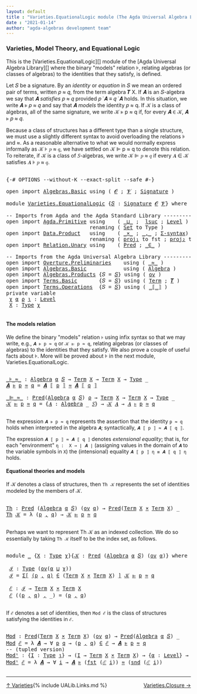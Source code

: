 ```yaml
---
layout: default
title : "Varieties.EquationalLogic module (The Agda Universal Algebra Library)"
date : "2021-01-14"
author: "agda-algebras development team"
---
```


### <a id="varieties-model-theory-and-equational-logic">Varieties, Model Theory, and Equational Logic</a>

This is the [Varieties.EquationalLogic][] module of the [Agda Universal Algebra Library][] where the binary "models" relation ⊧, relating algebras (or classes of algebras) to the identities that they satisfy, is defined.

Let 𝑆 be a signature. By an *identity* or *equation* in 𝑆 we mean an ordered pair of terms, written 𝑝 ≈ 𝑞, from the term algebra 𝑻 X. If 𝑨 is an 𝑆-algebra we say that 𝑨 *satisfies* 𝑝 ≈ 𝑞 provided 𝑝 ̇ 𝑨 ≡ 𝑞 ̇ 𝑨 holds. In this situation, we write 𝑨 ⊧ 𝑝 ≈ 𝑞 and say that 𝑨 *models* the identity 𝑝 ≈ q. If 𝒦 is a class of algebras, all of the same signature, we write 𝒦 ⊧ p ≈ q if, for every 𝑨 ∈ 𝒦, 𝑨 ⊧ 𝑝 ≈ 𝑞.

Because a class of structures has a different type than a single structure, we must use a slightly different syntax to avoid overloading the relations ⊧ and ≈. As a reasonable alternative to what we would normally express informally as 𝒦 ⊧ 𝑝 ≈ 𝑞, we have settled on 𝒦 ⊫ p ≈ q to denote this relation.  To reiterate, if 𝒦 is a class of 𝑆-algebras, we write 𝒦 ⊫ 𝑝 ≈ 𝑞 if every 𝑨 ∈ 𝒦 satisfies 𝑨 ⊧ 𝑝 ≈ 𝑞.

<pre class="Agda">

<a id="1320" class="Symbol">{-#</a> <a id="1324" class="Keyword">OPTIONS</a> <a id="1332" class="Pragma">--without-K</a> <a id="1344" class="Pragma">--exact-split</a> <a id="1358" class="Pragma">--safe</a> <a id="1365" class="Symbol">#-}</a>

<a id="1370" class="Keyword">open</a> <a id="1375" class="Keyword">import</a> <a id="1382" href="Algebras.Basic.html" class="Module">Algebras.Basic</a> <a id="1397" class="Keyword">using</a> <a id="1403" class="Symbol">(</a> <a id="1405" href="Algebras.Basic.html#1130" class="Generalizable">𝓞</a> <a id="1407" class="Symbol">;</a> <a id="1409" href="Algebras.Basic.html#1132" class="Generalizable">𝓥</a> <a id="1411" class="Symbol">;</a> <a id="1413" href="Algebras.Basic.html#3858" class="Function">Signature</a> <a id="1423" class="Symbol">)</a>

<a id="1426" class="Keyword">module</a> <a id="1433" href="Varieties.EquationalLogic.html" class="Module">Varieties.EquationalLogic</a> <a id="1459" class="Symbol">{</a><a id="1460" href="Varieties.EquationalLogic.html#1460" class="Bound">𝑆</a> <a id="1462" class="Symbol">:</a> <a id="1464" href="Algebras.Basic.html#3858" class="Function">Signature</a> <a id="1474" href="Algebras.Basic.html#1130" class="Generalizable">𝓞</a> <a id="1476" href="Algebras.Basic.html#1132" class="Generalizable">𝓥</a><a id="1477" class="Symbol">}</a> <a id="1479" class="Keyword">where</a>

<a id="1486" class="Comment">-- Imports from Agda and the Agda Standard Library ----------------</a>
<a id="1554" class="Keyword">open</a> <a id="1559" class="Keyword">import</a> <a id="1566" href="Agda.Primitive.html" class="Module">Agda.Primitive</a> <a id="1581" class="Keyword">using</a>    <a id="1590" class="Symbol">(</a> <a id="1592" href="Agda.Primitive.html#810" class="Primitive Operator">_⊔_</a> <a id="1596" class="Symbol">;</a>  <a id="1599" href="Agda.Primitive.html#780" class="Primitive">lsuc</a> <a id="1604" class="Symbol">;</a> <a id="1606" href="Agda.Primitive.html#597" class="Postulate">Level</a> <a id="1612" class="Symbol">)</a>
                           <a id="1641" class="Keyword">renaming</a> <a id="1650" class="Symbol">(</a> <a id="1652" href="Agda.Primitive.html#326" class="Primitive">Set</a> <a id="1656" class="Symbol">to</a> <a id="1659" class="Primitive">Type</a> <a id="1664" class="Symbol">)</a>
<a id="1666" class="Keyword">open</a> <a id="1671" class="Keyword">import</a> <a id="1678" href="Data.Product.html" class="Module">Data.Product</a>   <a id="1693" class="Keyword">using</a>    <a id="1702" class="Symbol">(</a> <a id="1704" href="Data.Product.html#1167" class="Function Operator">_×_</a> <a id="1708" class="Symbol">;</a> <a id="1710" href="Agda.Builtin.Sigma.html#236" class="InductiveConstructor Operator">_,_</a> <a id="1714" class="Symbol">;</a> <a id="1716" href="Data.Product.html#916" class="Function">Σ-syntax</a><a id="1724" class="Symbol">)</a>
                           <a id="1753" class="Keyword">renaming</a> <a id="1762" class="Symbol">(</a> <a id="1764" href="Agda.Builtin.Sigma.html#252" class="Field">proj₁</a> <a id="1770" class="Symbol">to</a> <a id="1773" class="Field">fst</a> <a id="1777" class="Symbol">;</a> <a id="1779" href="Agda.Builtin.Sigma.html#264" class="Field">proj₂</a> <a id="1785" class="Symbol">to</a> <a id="1788" class="Field">snd</a> <a id="1792" class="Symbol">)</a>
<a id="1794" class="Keyword">open</a> <a id="1799" class="Keyword">import</a> <a id="1806" href="Relation.Unary.html" class="Module">Relation.Unary</a> <a id="1821" class="Keyword">using</a>    <a id="1830" class="Symbol">(</a> <a id="1832" href="Relation.Unary.html#1101" class="Function">Pred</a> <a id="1837" class="Symbol">;</a> <a id="1839" href="Relation.Unary.html#1523" class="Function Operator">_∈_</a> <a id="1843" class="Symbol">)</a>

<a id="1846" class="Comment">-- Imports from the Agda Universal Algebra Library ----------------</a>
<a id="1914" class="Keyword">open</a> <a id="1919" class="Keyword">import</a> <a id="1926" href="Overture.Preliminaries.html" class="Module">Overture.Preliminaries</a>    <a id="1952" class="Keyword">using</a> <a id="1958" class="Symbol">(</a> <a id="1960" href="Overture.Preliminaries.html#9744" class="Function Operator">_≈_</a> <a id="1964" class="Symbol">)</a>
<a id="1966" class="Keyword">open</a> <a id="1971" class="Keyword">import</a> <a id="1978" href="Algebras.Basic.html" class="Module">Algebras.Basic</a>            <a id="2004" class="Keyword">using</a> <a id="2010" class="Symbol">(</a> <a id="2012" href="Algebras.Basic.html#6222" class="Function">Algebra</a> <a id="2020" class="Symbol">)</a>
<a id="2022" class="Keyword">open</a> <a id="2027" class="Keyword">import</a> <a id="2034" href="Algebras.Products.html" class="Module">Algebras.Products</a> <a id="2052" class="Symbol">{</a><a id="2053" class="Argument">𝑆</a> <a id="2055" class="Symbol">=</a> <a id="2057" href="Varieties.EquationalLogic.html#1460" class="Bound">𝑆</a><a id="2058" class="Symbol">}</a> <a id="2060" class="Keyword">using</a> <a id="2066" class="Symbol">(</a> <a id="2068" href="Algebras.Products.html#3135" class="Function">ov</a> <a id="2071" class="Symbol">)</a>
<a id="2073" class="Keyword">open</a> <a id="2078" class="Keyword">import</a> <a id="2085" href="Terms.Basic.html" class="Module">Terms.Basic</a>       <a id="2103" class="Symbol">{</a><a id="2104" class="Argument">𝑆</a> <a id="2106" class="Symbol">=</a> <a id="2108" href="Varieties.EquationalLogic.html#1460" class="Bound">𝑆</a><a id="2109" class="Symbol">}</a> <a id="2111" class="Keyword">using</a> <a id="2117" class="Symbol">(</a> <a id="2119" href="Terms.Basic.html#1991" class="Datatype">Term</a> <a id="2124" class="Symbol">;</a> <a id="2126" href="Terms.Basic.html#3263" class="Function">𝑻</a> <a id="2128" class="Symbol">)</a>
<a id="2130" class="Keyword">open</a> <a id="2135" class="Keyword">import</a> <a id="2142" href="Terms.Operations.html" class="Module">Terms.Operations</a>  <a id="2160" class="Symbol">{</a><a id="2161" class="Argument">𝑆</a> <a id="2163" class="Symbol">=</a> <a id="2165" href="Varieties.EquationalLogic.html#1460" class="Bound">𝑆</a><a id="2166" class="Symbol">}</a> <a id="2168" class="Keyword">using</a> <a id="2174" class="Symbol">(</a> <a id="2176" href="Terms.Operations.html#2577" class="Function Operator">_⟦_⟧</a> <a id="2181" class="Symbol">)</a>
<a id="2183" class="Keyword">private</a> <a id="2191" class="Keyword">variable</a>
 <a id="2201" href="Varieties.EquationalLogic.html#2201" class="Generalizable">χ</a> <a id="2203" href="Varieties.EquationalLogic.html#2203" class="Generalizable">α</a> <a id="2205" href="Varieties.EquationalLogic.html#2205" class="Generalizable">ρ</a> <a id="2207" href="Varieties.EquationalLogic.html#2207" class="Generalizable">ι</a> <a id="2209" class="Symbol">:</a> <a id="2211" href="Agda.Primitive.html#597" class="Postulate">Level</a>
 <a id="2218" href="Varieties.EquationalLogic.html#2218" class="Generalizable">X</a> <a id="2220" class="Symbol">:</a> <a id="2222" href="Varieties.EquationalLogic.html#1659" class="Primitive">Type</a> <a id="2227" href="Varieties.EquationalLogic.html#2201" class="Generalizable">χ</a>

</pre>


#### <a id="the-models-relation">The models relation</a>

We define the binary "models" relation `⊧` using infix syntax so that we may
write, e.g., `𝑨 ⊧ p ≈ q` or `𝒦 ⊫ p ≈ q`, relating algebras (or classes of
algebras) to the identities that they satisfy. We also prove a couple of useful
facts about ⊧.  More will be proved about ⊧ in the next module,
Varieties.EquationalLogic.

<pre class="Agda">

<a id="_⊧_≈_"></a><a id="2638" href="Varieties.EquationalLogic.html#2638" class="Function Operator">_⊧_≈_</a> <a id="2644" class="Symbol">:</a> <a id="2646" href="Algebras.Basic.html#6222" class="Function">Algebra</a> <a id="2654" href="Varieties.EquationalLogic.html#2203" class="Generalizable">α</a> <a id="2656" href="Varieties.EquationalLogic.html#1460" class="Bound">𝑆</a> <a id="2658" class="Symbol">→</a> <a id="2660" href="Terms.Basic.html#1991" class="Datatype">Term</a> <a id="2665" href="Varieties.EquationalLogic.html#2218" class="Generalizable">X</a> <a id="2667" class="Symbol">→</a> <a id="2669" href="Terms.Basic.html#1991" class="Datatype">Term</a> <a id="2674" href="Varieties.EquationalLogic.html#2218" class="Generalizable">X</a> <a id="2676" class="Symbol">→</a> <a id="2678" href="Varieties.EquationalLogic.html#1659" class="Primitive">Type</a> <a id="2683" class="Symbol">_</a>
<a id="2685" href="Varieties.EquationalLogic.html#2685" class="Bound">𝑨</a> <a id="2687" href="Varieties.EquationalLogic.html#2638" class="Function Operator">⊧</a> <a id="2689" href="Varieties.EquationalLogic.html#2689" class="Bound">p</a> <a id="2691" href="Varieties.EquationalLogic.html#2638" class="Function Operator">≈</a> <a id="2693" href="Varieties.EquationalLogic.html#2693" class="Bound">q</a> <a id="2695" class="Symbol">=</a> <a id="2697" href="Varieties.EquationalLogic.html#2685" class="Bound">𝑨</a> <a id="2699" href="Terms.Operations.html#2577" class="Function Operator">⟦</a> <a id="2701" href="Varieties.EquationalLogic.html#2689" class="Bound">p</a> <a id="2703" href="Terms.Operations.html#2577" class="Function Operator">⟧</a> <a id="2705" href="Overture.Preliminaries.html#9744" class="Function Operator">≈</a> <a id="2707" href="Varieties.EquationalLogic.html#2685" class="Bound">𝑨</a> <a id="2709" href="Terms.Operations.html#2577" class="Function Operator">⟦</a> <a id="2711" href="Varieties.EquationalLogic.html#2693" class="Bound">q</a> <a id="2713" href="Terms.Operations.html#2577" class="Function Operator">⟧</a>

<a id="_⊫_≈_"></a><a id="2716" href="Varieties.EquationalLogic.html#2716" class="Function Operator">_⊫_≈_</a> <a id="2722" class="Symbol">:</a> <a id="2724" href="Relation.Unary.html#1101" class="Function">Pred</a><a id="2728" class="Symbol">(</a><a id="2729" href="Algebras.Basic.html#6222" class="Function">Algebra</a> <a id="2737" href="Varieties.EquationalLogic.html#2203" class="Generalizable">α</a> <a id="2739" href="Varieties.EquationalLogic.html#1460" class="Bound">𝑆</a><a id="2740" class="Symbol">)</a> <a id="2742" href="Varieties.EquationalLogic.html#2205" class="Generalizable">ρ</a> <a id="2744" class="Symbol">→</a> <a id="2746" href="Terms.Basic.html#1991" class="Datatype">Term</a> <a id="2751" href="Varieties.EquationalLogic.html#2218" class="Generalizable">X</a> <a id="2753" class="Symbol">→</a> <a id="2755" href="Terms.Basic.html#1991" class="Datatype">Term</a> <a id="2760" href="Varieties.EquationalLogic.html#2218" class="Generalizable">X</a> <a id="2762" class="Symbol">→</a> <a id="2764" href="Varieties.EquationalLogic.html#1659" class="Primitive">Type</a> <a id="2769" class="Symbol">_</a>
<a id="2771" href="Varieties.EquationalLogic.html#2771" class="Bound">𝒦</a> <a id="2773" href="Varieties.EquationalLogic.html#2716" class="Function Operator">⊫</a> <a id="2775" href="Varieties.EquationalLogic.html#2775" class="Bound">p</a> <a id="2777" href="Varieties.EquationalLogic.html#2716" class="Function Operator">≈</a> <a id="2779" href="Varieties.EquationalLogic.html#2779" class="Bound">q</a> <a id="2781" class="Symbol">=</a> <a id="2783" class="Symbol">{</a><a id="2784" href="Varieties.EquationalLogic.html#2784" class="Bound">𝑨</a> <a id="2786" class="Symbol">:</a> <a id="2788" href="Algebras.Basic.html#6222" class="Function">Algebra</a> <a id="2796" class="Symbol">_</a> <a id="2798" href="Varieties.EquationalLogic.html#1460" class="Bound">𝑆</a><a id="2799" class="Symbol">}</a> <a id="2801" class="Symbol">→</a> <a id="2803" href="Varieties.EquationalLogic.html#2771" class="Bound">𝒦</a> <a id="2805" href="Varieties.EquationalLogic.html#2784" class="Bound">𝑨</a> <a id="2807" class="Symbol">→</a> <a id="2809" href="Varieties.EquationalLogic.html#2784" class="Bound">𝑨</a> <a id="2811" href="Varieties.EquationalLogic.html#2638" class="Function Operator">⊧</a> <a id="2813" href="Varieties.EquationalLogic.html#2775" class="Bound">p</a> <a id="2815" href="Varieties.EquationalLogic.html#2638" class="Function Operator">≈</a> <a id="2817" href="Varieties.EquationalLogic.html#2779" class="Bound">q</a>

</pre>

The expression `𝑨 ⊧ p ≈ q` represents the assertion that the identity `p ≈ q`
holds when interpreted in the algebra `𝑨`; syntactically, `𝑨 ⟦ p ⟧ ≈ 𝑨 ⟦ q ⟧`.

The expression `𝑨 ⟦ p ⟧ ≈ 𝑨 ⟦ q ⟧` denotes *extensional equality*; that is,
for each "environment" `η :  X → ∣ 𝑨 ∣` (assigning values in the domain of `𝑨`
to the variable symbols in `X`) the (intensional) equality `𝑨 ⟦ p ⟧ η ≡ 𝑨 ⟦ q ⟧ η`
holds.


#### <a id="equational-theories-and-models">Equational theories and models</a>

If 𝒦 denotes a class of structures, then `Th 𝒦` represents the set of identities
modeled by the members of 𝒦.

<pre class="Agda">

<a id="Th"></a><a id="3442" href="Varieties.EquationalLogic.html#3442" class="Function">Th</a> <a id="3445" class="Symbol">:</a> <a id="3447" href="Relation.Unary.html#1101" class="Function">Pred</a> <a id="3452" class="Symbol">(</a><a id="3453" href="Algebras.Basic.html#6222" class="Function">Algebra</a> <a id="3461" href="Varieties.EquationalLogic.html#2203" class="Generalizable">α</a> <a id="3463" href="Varieties.EquationalLogic.html#1460" class="Bound">𝑆</a><a id="3464" class="Symbol">)</a> <a id="3466" class="Symbol">(</a><a id="3467" href="Algebras.Products.html#3135" class="Function">ov</a> <a id="3470" href="Varieties.EquationalLogic.html#2203" class="Generalizable">α</a><a id="3471" class="Symbol">)</a> <a id="3473" class="Symbol">→</a> <a id="3475" href="Relation.Unary.html#1101" class="Function">Pred</a><a id="3479" class="Symbol">(</a><a id="3480" href="Terms.Basic.html#1991" class="Datatype">Term</a> <a id="3485" href="Varieties.EquationalLogic.html#2218" class="Generalizable">X</a> <a id="3487" href="Data.Product.html#1167" class="Function Operator">×</a> <a id="3489" href="Terms.Basic.html#1991" class="Datatype">Term</a> <a id="3494" href="Varieties.EquationalLogic.html#2218" class="Generalizable">X</a><a id="3495" class="Symbol">)</a> <a id="3497" class="Symbol">_</a>
<a id="3499" href="Varieties.EquationalLogic.html#3442" class="Function">Th</a> <a id="3502" href="Varieties.EquationalLogic.html#3502" class="Bound">𝒦</a> <a id="3504" class="Symbol">=</a> <a id="3506" class="Symbol">λ</a> <a id="3508" class="Symbol">(</a><a id="3509" href="Varieties.EquationalLogic.html#3509" class="Bound">p</a> <a id="3511" href="Agda.Builtin.Sigma.html#236" class="InductiveConstructor Operator">,</a> <a id="3513" href="Varieties.EquationalLogic.html#3513" class="Bound">q</a><a id="3514" class="Symbol">)</a> <a id="3516" class="Symbol">→</a> <a id="3518" href="Varieties.EquationalLogic.html#3502" class="Bound">𝒦</a> <a id="3520" href="Varieties.EquationalLogic.html#2716" class="Function Operator">⊫</a> <a id="3522" href="Varieties.EquationalLogic.html#3509" class="Bound">p</a> <a id="3524" href="Varieties.EquationalLogic.html#2716" class="Function Operator">≈</a> <a id="3526" href="Varieties.EquationalLogic.html#3513" class="Bound">q</a>

</pre>

Perhaps we want to represent Th 𝒦 as an indexed collection.  We do so
essentially by taking `Th 𝒦` itself to be the index set, as follows.

<pre class="Agda">

<a id="3695" class="Keyword">module</a> <a id="3702" href="Varieties.EquationalLogic.html#3702" class="Module">_</a> <a id="3704" class="Symbol">{</a><a id="3705" href="Varieties.EquationalLogic.html#3705" class="Bound">X</a> <a id="3707" class="Symbol">:</a> <a id="3709" href="Varieties.EquationalLogic.html#1659" class="Primitive">Type</a> <a id="3714" href="Varieties.EquationalLogic.html#2201" class="Generalizable">χ</a><a id="3715" class="Symbol">}{</a><a id="3717" href="Varieties.EquationalLogic.html#3717" class="Bound">𝒦</a> <a id="3719" class="Symbol">:</a> <a id="3721" href="Relation.Unary.html#1101" class="Function">Pred</a> <a id="3726" class="Symbol">(</a><a id="3727" href="Algebras.Basic.html#6222" class="Function">Algebra</a> <a id="3735" href="Varieties.EquationalLogic.html#2203" class="Generalizable">α</a> <a id="3737" href="Varieties.EquationalLogic.html#1460" class="Bound">𝑆</a><a id="3738" class="Symbol">)</a> <a id="3740" class="Symbol">(</a><a id="3741" href="Algebras.Products.html#3135" class="Function">ov</a> <a id="3744" href="Varieties.EquationalLogic.html#2203" class="Generalizable">α</a><a id="3745" class="Symbol">)}</a> <a id="3748" class="Keyword">where</a>

 <a id="3756" href="Varieties.EquationalLogic.html#3756" class="Function">ℐ</a> <a id="3758" class="Symbol">:</a> <a id="3760" href="Varieties.EquationalLogic.html#1659" class="Primitive">Type</a> <a id="3765" class="Symbol">(</a><a id="3766" href="Algebras.Products.html#3135" class="Function">ov</a><a id="3768" class="Symbol">(</a><a id="3769" href="Varieties.EquationalLogic.html#3735" class="Bound">α</a> <a id="3771" href="Agda.Primitive.html#810" class="Primitive Operator">⊔</a> <a id="3773" href="Varieties.EquationalLogic.html#3714" class="Bound">χ</a><a id="3774" class="Symbol">))</a>
 <a id="3778" href="Varieties.EquationalLogic.html#3756" class="Function">ℐ</a> <a id="3780" class="Symbol">=</a> <a id="3782" href="Data.Product.html#916" class="Function">Σ[</a> <a id="3785" href="Varieties.EquationalLogic.html#3785" class="Bound">(</a><a id="3786" href="Varieties.EquationalLogic.html#3786" class="Bound">p</a> <a id="3788" href="Agda.Builtin.Sigma.html#236" class="InductiveConstructor Operator">,</a> <a id="3790" href="Varieties.EquationalLogic.html#3790" class="Bound">q</a><a id="3791" href="Varieties.EquationalLogic.html#3785" class="Bound">)</a> <a id="3793" href="Data.Product.html#916" class="Function">∈</a> <a id="3795" class="Symbol">(</a><a id="3796" href="Terms.Basic.html#1991" class="Datatype">Term</a> <a id="3801" href="Varieties.EquationalLogic.html#3705" class="Bound">X</a> <a id="3803" href="Data.Product.html#1167" class="Function Operator">×</a> <a id="3805" href="Terms.Basic.html#1991" class="Datatype">Term</a> <a id="3810" href="Varieties.EquationalLogic.html#3705" class="Bound">X</a><a id="3811" class="Symbol">)</a> <a id="3813" href="Data.Product.html#916" class="Function">]</a> <a id="3815" href="Varieties.EquationalLogic.html#3717" class="Bound">𝒦</a> <a id="3817" href="Varieties.EquationalLogic.html#2716" class="Function Operator">⊫</a> <a id="3819" href="Varieties.EquationalLogic.html#3786" class="Bound">p</a> <a id="3821" href="Varieties.EquationalLogic.html#2716" class="Function Operator">≈</a> <a id="3823" href="Varieties.EquationalLogic.html#3790" class="Bound">q</a>

 <a id="3827" href="Varieties.EquationalLogic.html#3827" class="Function">ℰ</a> <a id="3829" class="Symbol">:</a> <a id="3831" href="Varieties.EquationalLogic.html#3756" class="Function">ℐ</a> <a id="3833" class="Symbol">→</a> <a id="3835" href="Terms.Basic.html#1991" class="Datatype">Term</a> <a id="3840" href="Varieties.EquationalLogic.html#3705" class="Bound">X</a> <a id="3842" href="Data.Product.html#1167" class="Function Operator">×</a> <a id="3844" href="Terms.Basic.html#1991" class="Datatype">Term</a> <a id="3849" href="Varieties.EquationalLogic.html#3705" class="Bound">X</a>
 <a id="3852" href="Varieties.EquationalLogic.html#3827" class="Function">ℰ</a> <a id="3854" class="Symbol">((</a><a id="3856" href="Varieties.EquationalLogic.html#3856" class="Bound">p</a> <a id="3858" href="Agda.Builtin.Sigma.html#236" class="InductiveConstructor Operator">,</a> <a id="3860" href="Varieties.EquationalLogic.html#3860" class="Bound">q</a><a id="3861" class="Symbol">)</a> <a id="3863" href="Agda.Builtin.Sigma.html#236" class="InductiveConstructor Operator">,</a> <a id="3865" class="Symbol">_)</a> <a id="3868" class="Symbol">=</a> <a id="3870" class="Symbol">(</a><a id="3871" href="Varieties.EquationalLogic.html#3856" class="Bound">p</a> <a id="3873" href="Agda.Builtin.Sigma.html#236" class="InductiveConstructor Operator">,</a> <a id="3875" href="Varieties.EquationalLogic.html#3860" class="Bound">q</a><a id="3876" class="Symbol">)</a>

</pre>

If `ℰ` denotes a set of identities, then `Mod ℰ` is the class of structures
satisfying the identities in `ℰ`.

<pre class="Agda">

<a id="Mod"></a><a id="4016" href="Varieties.EquationalLogic.html#4016" class="Function">Mod</a> <a id="4020" class="Symbol">:</a> <a id="4022" href="Relation.Unary.html#1101" class="Function">Pred</a><a id="4026" class="Symbol">(</a><a id="4027" href="Terms.Basic.html#1991" class="Datatype">Term</a> <a id="4032" href="Varieties.EquationalLogic.html#2218" class="Generalizable">X</a> <a id="4034" href="Data.Product.html#1167" class="Function Operator">×</a> <a id="4036" href="Terms.Basic.html#1991" class="Datatype">Term</a> <a id="4041" href="Varieties.EquationalLogic.html#2218" class="Generalizable">X</a><a id="4042" class="Symbol">)</a> <a id="4044" class="Symbol">(</a><a id="4045" href="Algebras.Products.html#3135" class="Function">ov</a> <a id="4048" href="Varieties.EquationalLogic.html#2203" class="Generalizable">α</a><a id="4049" class="Symbol">)</a> <a id="4051" class="Symbol">→</a> <a id="4053" href="Relation.Unary.html#1101" class="Function">Pred</a><a id="4057" class="Symbol">(</a><a id="4058" href="Algebras.Basic.html#6222" class="Function">Algebra</a> <a id="4066" href="Varieties.EquationalLogic.html#2203" class="Generalizable">α</a> <a id="4068" href="Varieties.EquationalLogic.html#1460" class="Bound">𝑆</a><a id="4069" class="Symbol">)</a> <a id="4071" class="Symbol">_</a>
<a id="4073" href="Varieties.EquationalLogic.html#4016" class="Function">Mod</a> <a id="4077" href="Varieties.EquationalLogic.html#4077" class="Bound">ℰ</a> <a id="4079" class="Symbol">=</a> <a id="4081" class="Symbol">λ</a> <a id="4083" href="Varieties.EquationalLogic.html#4083" class="Bound">𝑨</a> <a id="4085" class="Symbol">→</a> <a id="4087" class="Symbol">∀</a> <a id="4089" href="Varieties.EquationalLogic.html#4089" class="Bound">p</a> <a id="4091" href="Varieties.EquationalLogic.html#4091" class="Bound">q</a> <a id="4093" class="Symbol">→</a> <a id="4095" class="Symbol">(</a><a id="4096" href="Varieties.EquationalLogic.html#4089" class="Bound">p</a> <a id="4098" href="Agda.Builtin.Sigma.html#236" class="InductiveConstructor Operator">,</a> <a id="4100" href="Varieties.EquationalLogic.html#4091" class="Bound">q</a><a id="4101" class="Symbol">)</a> <a id="4103" href="Relation.Unary.html#1523" class="Function Operator">∈</a> <a id="4105" href="Varieties.EquationalLogic.html#4077" class="Bound">ℰ</a> <a id="4107" class="Symbol">→</a> <a id="4109" href="Varieties.EquationalLogic.html#4083" class="Bound">𝑨</a> <a id="4111" href="Varieties.EquationalLogic.html#2638" class="Function Operator">⊧</a> <a id="4113" href="Varieties.EquationalLogic.html#4089" class="Bound">p</a> <a id="4115" href="Varieties.EquationalLogic.html#2638" class="Function Operator">≈</a> <a id="4117" href="Varieties.EquationalLogic.html#4091" class="Bound">q</a>
<a id="4119" class="Comment">-- (tupled version)</a>
<a id="Modᵗ"></a><a id="4139" href="Varieties.EquationalLogic.html#4139" class="Function">Modᵗ</a> <a id="4144" class="Symbol">:</a> <a id="4146" class="Symbol">{</a><a id="4147" href="Varieties.EquationalLogic.html#4147" class="Bound">I</a> <a id="4149" class="Symbol">:</a> <a id="4151" href="Varieties.EquationalLogic.html#1659" class="Primitive">Type</a> <a id="4156" href="Varieties.EquationalLogic.html#2207" class="Generalizable">ι</a><a id="4157" class="Symbol">}</a> <a id="4159" class="Symbol">→</a> <a id="4161" class="Symbol">(</a><a id="4162" href="Varieties.EquationalLogic.html#4147" class="Bound">I</a> <a id="4164" class="Symbol">→</a> <a id="4166" href="Terms.Basic.html#1991" class="Datatype">Term</a> <a id="4171" href="Varieties.EquationalLogic.html#2218" class="Generalizable">X</a> <a id="4173" href="Data.Product.html#1167" class="Function Operator">×</a> <a id="4175" href="Terms.Basic.html#1991" class="Datatype">Term</a> <a id="4180" href="Varieties.EquationalLogic.html#2218" class="Generalizable">X</a><a id="4181" class="Symbol">)</a> <a id="4183" class="Symbol">→</a> <a id="4185" class="Symbol">{</a><a id="4186" href="Varieties.EquationalLogic.html#4186" class="Bound">α</a> <a id="4188" class="Symbol">:</a> <a id="4190" href="Agda.Primitive.html#597" class="Postulate">Level</a><a id="4195" class="Symbol">}</a> <a id="4197" class="Symbol">→</a> <a id="4199" href="Relation.Unary.html#1101" class="Function">Pred</a><a id="4203" class="Symbol">(</a><a id="4204" href="Algebras.Basic.html#6222" class="Function">Algebra</a> <a id="4212" href="Varieties.EquationalLogic.html#4186" class="Bound">α</a> <a id="4214" href="Varieties.EquationalLogic.html#1460" class="Bound">𝑆</a><a id="4215" class="Symbol">)</a> <a id="4217" class="Symbol">_</a>
<a id="4219" href="Varieties.EquationalLogic.html#4139" class="Function">Modᵗ</a> <a id="4224" href="Varieties.EquationalLogic.html#4224" class="Bound">ℰ</a> <a id="4226" class="Symbol">=</a> <a id="4228" class="Symbol">λ</a> <a id="4230" href="Varieties.EquationalLogic.html#4230" class="Bound">𝑨</a> <a id="4232" class="Symbol">→</a> <a id="4234" class="Symbol">∀</a> <a id="4236" href="Varieties.EquationalLogic.html#4236" class="Bound">i</a> <a id="4238" class="Symbol">→</a> <a id="4240" href="Varieties.EquationalLogic.html#4230" class="Bound">𝑨</a> <a id="4242" href="Varieties.EquationalLogic.html#2638" class="Function Operator">⊧</a> <a id="4244" class="Symbol">(</a><a id="4245" href="Varieties.EquationalLogic.html#1773" class="Field">fst</a> <a id="4249" class="Symbol">(</a><a id="4250" href="Varieties.EquationalLogic.html#4224" class="Bound">ℰ</a> <a id="4252" href="Varieties.EquationalLogic.html#4236" class="Bound">i</a><a id="4253" class="Symbol">))</a> <a id="4256" href="Varieties.EquationalLogic.html#2638" class="Function Operator">≈</a> <a id="4258" class="Symbol">(</a><a id="4259" href="Varieties.EquationalLogic.html#1788" class="Field">snd</a> <a id="4263" class="Symbol">(</a><a id="4264" href="Varieties.EquationalLogic.html#4224" class="Bound">ℰ</a> <a id="4266" href="Varieties.EquationalLogic.html#4236" class="Bound">i</a><a id="4267" class="Symbol">))</a>

</pre>

-------------------------------------

<span style="float:left;">[↑ Varieties](Varieties.html)</span>
<span style="float:right;">[Varieties.Closure →](Varieties.Closure.html)</span>

{% include UALib.Links.md %}


<!--

  -- open import Relation.Binary.Core using (_⇔_)

  -- ⊧-H : DFunExt → {p q : Term X} → 𝒦 ⊫ p ≈ q ⇔ (∀ 𝑨 φ → 𝑨 ∈ 𝒦 → ∣ φ ∣ ∘ (𝑻 X ⟦ p ⟧) ≡ ∣ φ ∣ ∘(𝑻 X ⟦ q ⟧))
  -- ⊧-H fe {p}{q} = ⊧-H-class-invar fe {p}{q} , ⊧-H-class-coinvar fe {p}{q}


-->
